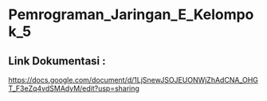 # Pemrograman_Jaringan_E_Kelompok_5

## Link Dokumentasi : 
https://docs.google.com/document/d/1LjSnewJSOJEUONWjZhAdCNA_OHGT_F3eZq4vdSMAdyM/edit?usp=sharing

